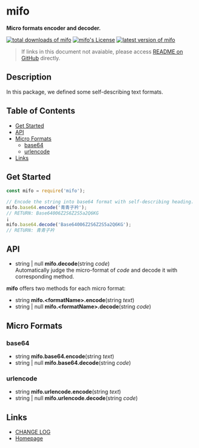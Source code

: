 #	mifo
__Micro formats encoder and decoder.__

[![total downloads of mifo](https://img.shields.io/npm/dt/mifo.svg)](https://www.npmjs.com/package/mifo)
[![mifo's License](https://img.shields.io/npm/l/mifo.svg)](https://www.npmjs.com/package/mifo)
[![latest version of mifo](https://img.shields.io/npm/v/mifo.svg)](https://www.npmjs.com/package/mifo)

>	If links in this document not avaiable, please access [README on GitHub](https://github.com/YounGoat/ecmascript.mifo/blob/master/README.md) directly.

##  Description

In this package, we defined some self-describing text formats.

##	Table of Contents

* [Get Started](#get-started)
* [API](#api)
* [Micro Formats](#micro-formats)
	* [base64](#base64)
	* [urlencode](#urlencode)
* [Links](#links)

##	Get Started

```javascript
const mifo = require('mifo');

// Encode the string into base64 format with self-describing heading.
mifo.base64.encode('青青子衿');
// RETURN: Base64006Z2S6Z2S5a2Q6KG
¡ 
mifo.base64.decode('Base64006Z2S6Z2S5a2Q6KG');
// RETURN: 青青子衿
```

##  API

*   string | null __mifo.decode__(string *code*)  
    Automatically judge the micro-format of *code* and decode it with corresponding method.

__mifo__ offers two methods for each micro format:
*   string __mifo.\<formatName\>.encode__(string *text*)
*   string | null __mifo.\<formatName\>.decode__(string *code*)

##	Micro Formats

### base64

*   string __mifo.base64.encode__(string *text*)
*   string | null __mifo.base64.decode__(string *code*)

### urlencode

*   string __mifo.urlencode.encode__(string *text*)
*   string | null __mifo.urlencode.decode__(string *code*)

##	Links

*	[CHANGE LOG](./CHANGELOG.md)
*	[Homepage](https://github.com/YounGoat/ecmascript.mifo)
